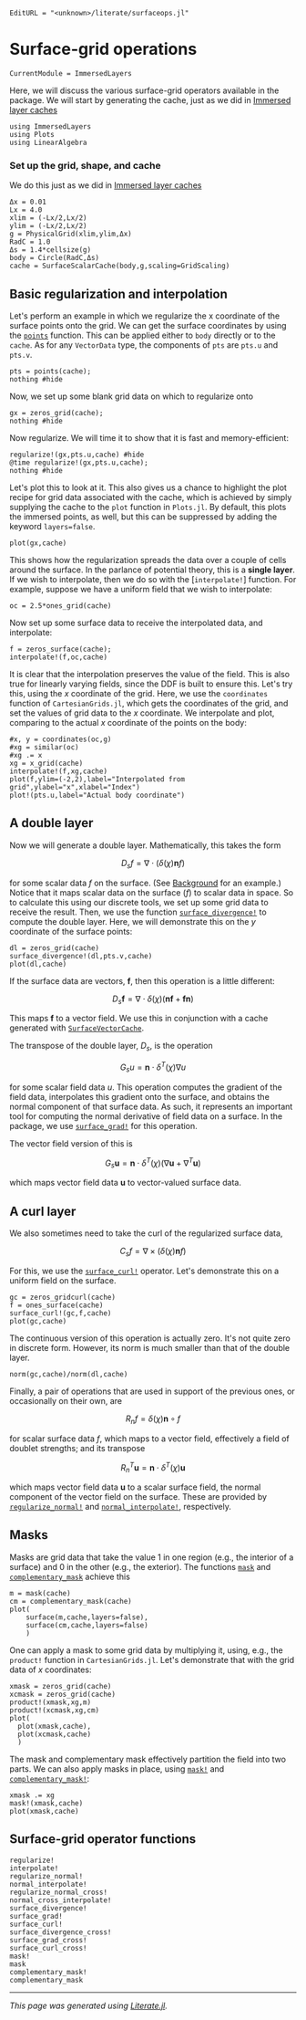 ```@meta
EditURL = "<unknown>/literate/surfaceops.jl"
```

# Surface-grid operations

```@meta
CurrentModule = ImmersedLayers
```

Here, we will discuss the various surface-grid operators available in the package.
We will start by generating the cache, just as we did in [Immersed layer caches](@ref)

````@example surfaceops
using ImmersedLayers
using Plots
using LinearAlgebra
````

### Set up the grid, shape, and cache
We do this just as we did in [Immersed layer caches](@ref)

````@example surfaceops
Δx = 0.01
Lx = 4.0
xlim = (-Lx/2,Lx/2)
ylim = (-Lx/2,Lx/2)
g = PhysicalGrid(xlim,ylim,Δx)
RadC = 1.0
Δs = 1.4*cellsize(g)
body = Circle(RadC,Δs)
cache = SurfaceScalarCache(body,g,scaling=GridScaling)
````

## Basic regularization and interpolation
Let's perform an example in which we regularize the x coordinate of
the surface points onto the grid. We can get the surface coordinates
by using the [`points`](@ref) function. This can be applied either to
`body` directly or to the `cache`. As for any `VectorData` type, the components
of `pts` are `pts.u` and `pts.v`.

````@example surfaceops
pts = points(cache);
nothing #hide
````

Now, we set up some blank grid data on which to regularize onto

````@example surfaceops
gx = zeros_grid(cache);
nothing #hide
````

Now regularize. We will time it to show that it is fast and memory-efficient:

````@example surfaceops
regularize!(gx,pts.u,cache) #hide
@time regularize!(gx,pts.u,cache);
nothing #hide
````

Let's plot this to look at it. This also gives us a chance to highlight
the plot recipe for grid data associated with the cache, which is achieved by
simply supplying the cache to the `plot` function in `Plots.jl`. By default,
this plots the immersed points, as well, but this can be suppressed by
adding the keyword `layers=false`.

````@example surfaceops
plot(gx,cache)
````

This shows how the regularization spreads the data over a couple of cells
around the surface. In the parlance of potential theory, this is a **single layer**.
If we wish to interpolate, then we do so with the [`interpolate!`]
function. For example, suppose we have a uniform field that we wish to interpolate:

````@example surfaceops
oc = 2.5*ones_grid(cache)
````

Now set up some surface data to receive the interpolated data, and
interpolate:

````@example surfaceops
f = zeros_surface(cache);
interpolate!(f,oc,cache)
````

It is clear that the interpolation preserves the value of the
field. This is also true for linearly varying fields, since the DDF
is built to ensure this. Let's try this, using the $x$ coordinate of the grid. Here, we use the `coordinates`
function of `CartesianGrids.jl`, which gets the coordinates of the grid,
and set the values of grid data to the $x$ coordinate. We interpolate and plot,
comparing to the actual $x$ coordinate of the points on the body:

````@example surfaceops
#x, y = coordinates(oc,g)
#xg = similar(oc)
#xg .= x
xg = x_grid(cache)
interpolate!(f,xg,cache)
plot(f,ylim=(-2,2),label="Interpolated from grid",ylabel="x",xlabel="Index")
plot!(pts.u,label="Actual body coordinate")
````

## A double layer
Now we will generate a double layer. Mathematically, this takes the form

$$D_s f = \nabla\cdot \left( \delta(\chi) \mathbf{n} f \right)$$

for some scalar data $f$ on the surface. (See [Background](@ref) for an example.)
Notice that it maps scalar data on the surface ($f$) to scalar data in space. So to
calculate this using our discrete tools, we set up some grid data to receive the
result. Then, we use the function [`surface_divergence!`](@ref) to compute the
double layer. Here, we will demonstrate this on the $y$ coordinate of the
surface points:

````@example surfaceops
dl = zeros_grid(cache)
surface_divergence!(dl,pts.v,cache)
plot(dl,cache)
````

If the surface data are vectors, $\mathbf{f}$, then this operation is a little
different:

$$D_s \mathbf{f} = \nabla\cdot \delta(\chi) \left(  \mathbf{n} \mathbf{f} + \mathbf{f} \mathbf{n} \right)$$

This maps $\mathbf{f}$ to a vector field. We use this in conjunction with a cache
generated with [`SurfaceVectorCache`](@ref).

The transpose of the double layer, $D_s$, is the operation

$$G_s u = \mathbf{n}\cdot \delta^{T}(\chi) \nabla u$$

for some scalar field data $u$. This operation computes the gradient of the field
data, interpolates this gradient onto the surface, and obtains the normal
component of that surface data. As such, it represents an important tool
for computing the normal derivative of field data on a surface. In the
package, we use [`surface_grad!`](@ref) for this operation.

The vector field version of this is

$$G_s \mathbf{u} = \mathbf{n}\cdot \delta^{T}(\chi) (\nabla \mathbf{u} + \nabla^{T} \mathbf{u})$$

which maps vector field data $\mathbf{u}$ to vector-valued surface data.

## A curl layer
We also sometimes need to take the curl of the regularized surface data,

$$C_s f = \nabla\times \left( \delta(\chi) \mathbf{n} f \right)$$

For this, we use the [`surface_curl!`](@ref) operator. Let's demonstrate this
on a uniform field on the surface.

````@example surfaceops
gc = zeros_gridcurl(cache)
f = ones_surface(cache)
surface_curl!(gc,f,cache)
plot(gc,cache)
````

The continuous version of this operation is actually zero. It's not quite
zero in discrete form. However, its norm is much smaller than that of
the double layer.

````@example surfaceops
norm(gc,cache)/norm(dl,cache)
````

Finally, a pair of operations that are used in support of the
previous ones, or occasionally on their own, are

$$R_n f = \delta(\chi)\mathbf{n}\circ f$$

for scalar surface data $f$, which maps to a vector field, effectively a
field of doublet strengths; and its transpose

$$R_n^T \mathbf{u} = \mathbf{n}\cdot \delta^{T}(\chi)\mathbf{u}$$

which maps vector field data $\mathbf{u}$ to a scalar surface field, the normal
component of the vector field on the surface. These are
provided by [`regularize_normal!`](@ref) and [`normal_interpolate!`](@ref),
respectively.

## Masks
Masks are grid data that take the value 1 in one region (e.g., the interior of a surface)
and 0 in the other (e.g., the exterior). The functions [`mask`](@ref)
and [`complementary_mask`](@ref) achieve this

````@example surfaceops
m = mask(cache)
cm = complementary_mask(cache)
plot(
    surface(m,cache,layers=false),
    surface(cm,cache,layers=false)
    )
````

One can apply a mask to some grid data by multiplying it, using, e.g.,
the `product!` function in `CartesianGrids.jl`. Let's demonstrate that
with the grid data of $x$ coordinates:

````@example surfaceops
xmask = zeros_grid(cache)
xcmask = zeros_grid(cache)
product!(xmask,xg,m)
product!(xcmask,xg,cm)
plot(
  plot(xmask,cache),
  plot(xcmask,cache)
  )
````

The mask and complementary mask effectively partition the field into two parts.
We can also apply masks in place, using [`mask!`](@ref) and [`complementary_mask!`](@ref):

````@example surfaceops
xmask .= xg
mask!(xmask,cache)
plot(xmask,cache)
````

## Surface-grid operator functions
```@docs
regularize!
interpolate!
regularize_normal!
normal_interpolate!
regularize_normal_cross!
normal_cross_interpolate!
surface_divergence!
surface_grad!
surface_curl!
surface_divergence_cross!
surface_grad_cross!
surface_curl_cross!
mask!
mask
complementary_mask!
complementary_mask
```

---

*This page was generated using [Literate.jl](https://github.com/fredrikekre/Literate.jl).*

